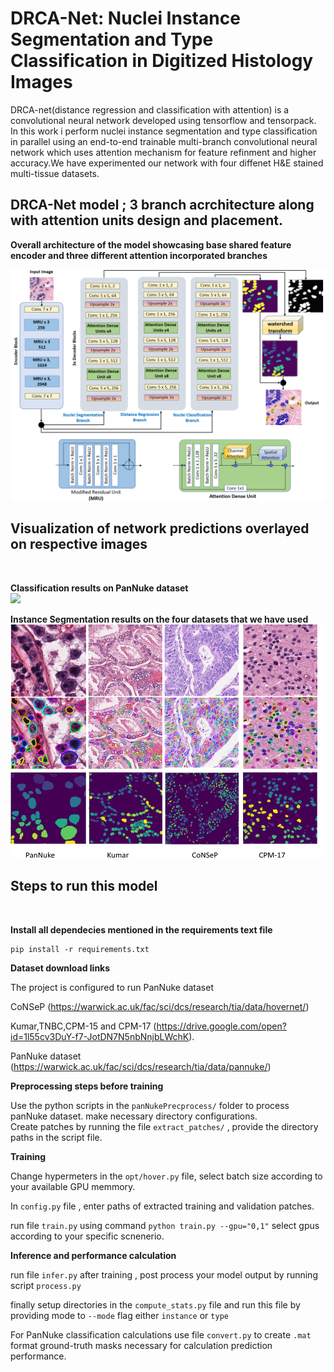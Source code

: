 # DRCA-Net: Nuclei Instance Segmentation and Type Classification in Digitized Histology Images

DRCA-net(distance regression and classification with attention) is a convolutional neural network developed using tensorflow and tensorpack. In this work i perform nuclei instance segmentation and type classification in parallel using an end-to-end trainable multi-branch convolutional neural network which uses attention mechanism for  feature refinment and higher accuracy.We have experimented our network with four diffenet H&E stained multi-tissue datasets.

## DRCA-Net model ; 3 branch acrchitecture along with attention units design and placement.

**Overall architecture of the model showcasing base shared feature encoder and three different attention incorporated branches**
<br/>

![](newmaindiagram.png)

## Visualization of network predictions overlayed on respective images
<br/>

**Classification results on PanNuke dataset**
<br/>
![](qualitative_results_PanNuke_Class.png)

**Instance Segmentation results on the four datasets that we have used**
<br/>
![](quntitative_resultsInstanesegmentati.png)

## Steps to run this model
<br/>

**Install all dependecies mentioned in the requirements text file**
```
pip install -r requirements.txt
```

**Dataset download links**

The project is configured to run PanNuke dataset

CoNSeP (https://warwick.ac.uk/fac/sci/dcs/research/tia/data/hovernet/) <br />

Kumar,TNBC,CPM-15 and CPM-17 (https://drive.google.com/open?id=1l55cv3DuY-f7-JotDN7N5nbNnjbLWchK).  <br />

PanNuke dataset (https://warwick.ac.uk/fac/sci/dcs/research/tia/data/pannuke/) <br/>


**Preprocessing steps before training**
<br/>


Use the python scripts in the `panNukePrecprocess/` folder to process panNuke dataset. make necessary directory configurations. <br/>
Create patches by running the file  `extract_patches/` , provide the directory paths in the script file.<br/>

**Training**
<br/>

Change hypermeters in the `opt/hover.py` file, select batch size according to your available GPU memmory.<br/>

In `config.py` file , enter paths of extracted training and validation patches.<br/>

run file `train.py` using command `python train.py --gpu="0,1"` select gpus according to your specific scnenerio.<br/>

**Inference and performance calculation**

run file `infer.py` after training , post process your model output by running script `process.py` <br/>

finally setup directories in the `compute_stats.py` file and run this file by providing mode to `--mode` flag either `instance` or `type` <br/>

For PanNuke classification calculations use file `convert.py` to create `.mat` format ground-truth masks necessary for calculation prediction performance.









